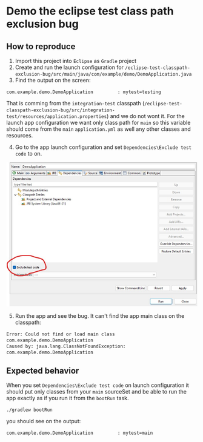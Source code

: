 # Demo the eclipse test class path exclusion bug

## How to reproduce

1. Import this project into `Eclipse` as `Gradle` project
2. Create and run the launch configuration for `/eclipse-test-classpath-exclusion-bug/src/main/java/com/example/demo/DemoApplication.java`
3. Find the output on the screen:

```
com.example.demo.DemoApplication         : mytest=testing
```

That is comming from the `integration-test` classpath (`/eclipse-test-classpath-exclusion-bug/src/integration-test/resources/application.properties`) 
and we do not wont it.
For the launch app configuration we want only class path for `main` so this variable should come from the `main` `application.yml` as well any other classes and resources.

4. Go to the app launch configuration and set `Dependencies\Exclude test code` to on.

![exclude test code](exclude-test-code.jpg)

5. Run the app and see the bug. It can't find the app main class on the classpath:

```
Error: Could not find or load main class com.example.demo.DemoApplication
Caused by: java.lang.ClassNotFoundException: com.example.demo.DemoApplication
```

## Expected behavior

When you set `Dependencies\Exclude test code` on launch configuration it should put only classes from your `main` sourceSet and be able to run the app exactly as if you run it 
from the `bootRun` task.

```
./gradlew bootRun

```

you should see on the output:

```
com.example.demo.DemoApplication         : mytest=main
```



